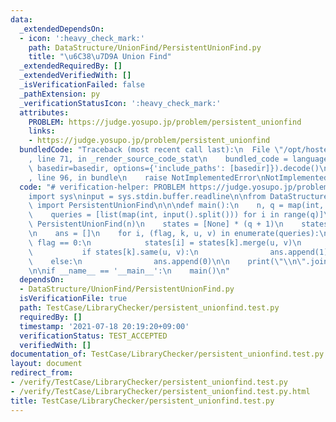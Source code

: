 ```yaml
---
data:
  _extendedDependsOn:
  - icon: ':heavy_check_mark:'
    path: DataStructure/UnionFind/PersistentUnionFind.py
    title: "\u6C38\u7D9A Union Find"
  _extendedRequiredBy: []
  _extendedVerifiedWith: []
  _isVerificationFailed: false
  _pathExtension: py
  _verificationStatusIcon: ':heavy_check_mark:'
  attributes:
    PROBLEM: https://judge.yosupo.jp/problem/persistent_unionfind
    links:
    - https://judge.yosupo.jp/problem/persistent_unionfind
  bundledCode: "Traceback (most recent call last):\n  File \"/opt/hostedtoolcache/Python/3.9.6/x64/lib/python3.9/site-packages/onlinejudge_verify/documentation/build.py\"\
    , line 71, in _render_source_code_stat\n    bundled_code = language.bundle(stat.path,\
    \ basedir=basedir, options={'include_paths': [basedir]}).decode()\n  File \"/opt/hostedtoolcache/Python/3.9.6/x64/lib/python3.9/site-packages/onlinejudge_verify/languages/python.py\"\
    , line 96, in bundle\n    raise NotImplementedError\nNotImplementedError\n"
  code: "# verification-helper: PROBLEM https://judge.yosupo.jp/problem/persistent_unionfind\n\
    import sys\ninput = sys.stdin.buffer.readline\n\nfrom DataStructure.UnionFind.PersistentUnionFind\
    \ import PersistentUnionFind\n\n\ndef main():\n    n, q = map(int, input().split())\n\
    \    queries = [list(map(int, input().split())) for i in range(q)]\n\n    uf =\
    \ PersistentUnionFind(n)\n    states = [None] * (q + 1)\n    states[-1] = uf\n\
    \n    ans = []\n    for i, (flag, k, u, v) in enumerate(queries):\n        if\
    \ flag == 0:\n            states[i] = states[k].merge(u, v)\n        else:\n \
    \           if states[k].same(u, v):\n                ans.append(1)\n        \
    \    else:\n                ans.append(0)\n\n    print(\"\\n\".join(map(str, ans)))\n\
    \n\nif __name__ == '__main__':\n    main()\n"
  dependsOn:
  - DataStructure/UnionFind/PersistentUnionFind.py
  isVerificationFile: true
  path: TestCase/LibraryChecker/persistent_unionfind.test.py
  requiredBy: []
  timestamp: '2021-07-18 20:19:20+09:00'
  verificationStatus: TEST_ACCEPTED
  verifiedWith: []
documentation_of: TestCase/LibraryChecker/persistent_unionfind.test.py
layout: document
redirect_from:
- /verify/TestCase/LibraryChecker/persistent_unionfind.test.py
- /verify/TestCase/LibraryChecker/persistent_unionfind.test.py.html
title: TestCase/LibraryChecker/persistent_unionfind.test.py
---
```

